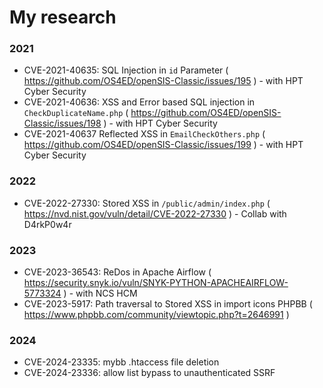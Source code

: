 # My research

### 2021
- CVE-2021-40635: SQL Injection in `id` Parameter ( https://github.com/OS4ED/openSIS-Classic/issues/195 ) - with HPT Cyber Security
- CVE-2021-40636: XSS and Error based SQL injection in `CheckDuplicateName.php` ( https://github.com/OS4ED/openSIS-Classic/issues/198 ) - with HPT Cyber Security
- CVE-2021-40637 Reflected XSS in `EmailCheckOthers.php` ( https://github.com/OS4ED/openSIS-Classic/issues/199 ) - with HPT Cyber Security
### 2022
- CVE-2022-27330: Stored XSS in `/public/admin/index.php` ( https://nvd.nist.gov/vuln/detail/CVE-2022-27330 ) - Collab with D4rkP0w4r
### 2023
- CVE-2023-36543: ReDos in Apache Airflow ( https://security.snyk.io/vuln/SNYK-PYTHON-APACHEAIRFLOW-5773324 ) - with NCS HCM
- CVE-2023-5917: Path traversal to Stored XSS in import icons PHPBB ( https://www.phpbb.com/community/viewtopic.php?t=2646991 )
### 2024
- CVE-2024-23335: mybb .htaccess file deletion
- CVE-2024-23336: allow list bypass to unauthenticated SSRF
